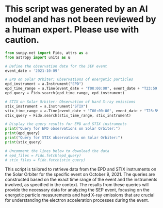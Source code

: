 # This script was generated by an AI model and has not been reviewed by a human expert. Please use with caution.

```python
from sunpy.net import Fido, attrs as a
from astropy import units as u

# Define the observation date for the SEP event
event_date = '2021-10-09'

# EPD on Solar Orbiter: Observations of energetic particles
epd_instrument = a.Instrument("EPD")
epd_time_range = a.Time(event_date + "T00:00:00", event_date + "T23:59:59")
epd_query = Fido.search(epd_time_range, epd_instrument)

# STIX on Solar Orbiter: Observation of hard X-ray emissions
stix_instrument = a.Instrument("STIX")
stix_time_range = a.Time(event_date + "T00:00:00", event_date + "T23:59:59")
stix_query = Fido.search(stix_time_range, stix_instrument)

# Display the query results for EPD and STIX instruments
print("Query for EPD observations on Solar Orbiter:")
print(epd_query)
print("Query for STIX observations on Solar Orbiter:")
print(stix_query)

# Uncomment the lines below to download the data
# epd_files = Fido.fetch(epd_query)
# stix_files = Fido.fetch(stix_query)
```

This script is tailored to retrieve data from the EPD and STIX instruments on the Solar Orbiter for the specific event on October 9, 2021. The queries are constructed based on the exact time range of the event and the instruments involved, as specified in the context. The results from these queries will provide the necessary data for analyzing the SEP event, focusing on the energetic particle measurements and hard X-ray emissions that are crucial for understanding the electron acceleration processes during the event.
